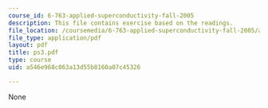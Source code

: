 ```yaml
---
course_id: 6-763-applied-superconductivity-fall-2005
description: This file contains exercise based on the readings.
file_location: /coursemedia/6-763-applied-superconductivity-fall-2005/a546e968c063a13d55b8160a07c45326_ps3.pdf
file_type: application/pdf
layout: pdf
title: ps3.pdf
type: course
uid: a546e968c063a13d55b8160a07c45326

---
```

None